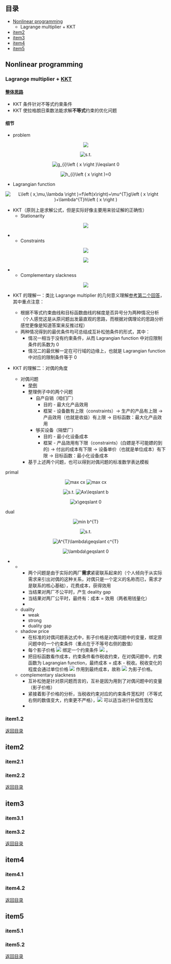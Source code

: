 ## <span id="jump0">目录<span>
  
  * [Nonlinear programming](#jump1)
    * Lagrange multiplier + KKT
  * [item2](#jump2)
  * [item3](#jump3)
  * [item4](#jump4)
  * [item5](#jump5)

## <span id="jump1">Nonlinear programming<span>

  ### Lagrange multiplier + [KKT](https://en.wikipedia.org/wiki/Karush%E2%80%93Kuhn%E2%80%93Tucker_conditions)
  
  #### [整体思路](https://www.cnblogs.com/maybe2030/p/4946256.html)
  
  * KKT 条件针对不等式约束条件
  * KKT 使拉格朗日乘数法能求解**不等式**约束的优化问题

  #### 细节
  
  * problem

<p align="center">
  <img src="https://latex.codecogs.com/png.image?\dpi{110}&space;min&space;f\left&space;(&space;x&space;\right&space;)">
<p>
  
<p align="center">
  <img src="https://latex.codecogs.com/png.image?\dpi{110}&space;s.t." title="s.t." />
<p>
  
<p align="center">
  <img src="https://latex.codecogs.com/png.image?\dpi{110}&space;g_{i}\left&space;(&space;x&space;\right&space;)\leqslant&space;0" title="g_{i}\left ( x \right )\leqslant 0" />
<p>
  
<p align="center">
  <img src="https://latex.codecogs.com/png.image?\dpi{110}&space;h_{i}\left&space;(&space;x&space;\right&space;)=0" title="h_{i}\left ( x \right )=0" />
<p>
  
  * Lagrangian function

<p align="center">
  <img src="https://latex.codecogs.com/png.image?\dpi{110}&space;L\left&space;(&space;x,\mu,\lambda&space;\right&space;)=f\left(x\right)&plus;\mu^{T}g\left&space;(&space;x&space;\right&space;)&plus;\lambda^{T}h\left&space;(&space;x&space;\right&space;)" title="L\left ( x,\mu,\lambda \right )=f\left(x\right)+\mu^{T}g\left ( x \right )+\lambda^{T}h\left ( x \right )" />
<p>
  
  * KKT（原则上是求解公式，但是实际好像主要用来验证解的正确性）
    * Stationarity 
 <p align="center">
  <img src="https://latex.codecogs.com/png.image?\dpi{110}&space;\triangledown_{x}L\left&space;(&space;x,\lambda&space;\right&space;)=0">
 <p>
  
  *
    * Constraints 

 <p align="center">
  <img src="https://latex.codecogs.com/png.image?\dpi{110}&space;g\left&space;(&space;x&space;\right&space;)\leqslant&space;0">
 <p>
   
 <p align="center">
  <img src="https://latex.codecogs.com/png.image?\dpi{110}&space;h\left&space;(&space;x&space;\right&space;)=0">
 <p>
   
  *
    * Complementary slackness 
    
 <p align="center">
  <img src="https://latex.codecogs.com/png.image?\dpi{110}&space;\mu_{i}\left&space;(&space;x&space;\right&space;)g_{i}\left&space;(&space;x&space;\right&space;)=0">
 <p>
  
  * KKT 的理解一：类比 Lagrange multiplier 的几何意义理解[参考第二个回答](https://www.zhihu.com/question/23311674)，其中重点注意：
    * 根据不等式约束曲线和目标函数曲线的梯度是否异号分为两种情况分析（个人感觉这是从原问题出发最直观的思路，而根据对偶理论的思路分析感觉更像是知道答案来反推过程）
    * 两种情况得到的最优条件均可总结成互补松弛条件的形式，其中：
      * 情况一相当于没有约束条件，从而 Lagrangian function 中对应限制条件的系数为 0
      * 情况二的最优解一定在可行域的边缘上，也就是 Lagrangian function 中对应的限制条件等于 0

  * KKT 的理解二：对偶的角度
    * 对偶问题
      * [举例](https://zhuanlan.zhihu.com/p/47989254)
      * 整理例子中的两个问题
        * 自产自销（咱们厂）
          * 目的 - 最大化产品效用
          * 框架 - 设备数有上限（constraints）-> 生产的产品有上限 -> 产品效用（也就是收益）有上限 -> 目标函数：最大化产品效用
        * 够买设备（隔壁厂）
          * 目的 - 最小化设备成本
          * 框架 - 产品效用有下限（constraints）(白嫖是不可能嫖的到的) -> 付出的成本有下限 -> 设备单价（也就是单位成本）有下限 -> 目标函数：最小化设备成本
      * 基于上述两个问题，也可以得到对偶问题的标准数学表达模板

<p>
  primal
<p>
  
<p align="center">
  <img src="https://latex.codecogs.com/png.image?\dpi{110}&space;max&space;" title="max cx " />
  <img src="https://latex.codecogs.com/png.image?\dpi{110}&space;cx&space;" title="max cx " />
<p>
  
<p align="center">
  <img src="https://latex.codecogs.com/png.image?\dpi{110}&space;s.t." title="s.t." />
  <img src="https://latex.codecogs.com/png.image?\dpi{110}&space;Ax\leqslant&space;b" title="Ax\leqslant b" />
<p>
  
<p align="center">
  <img src="https://latex.codecogs.com/png.image?\dpi{110}&space;x\geqslant&space;0" title="x\geqslant 0" />
<p>
  
<p>
  dual
<p>
  
<p align="center">
  <img src="https://latex.codecogs.com/png.image?\dpi{110}&space;min&space;b^{T}" title="min b^{T}" />
<p>
  
<p align="center">
  <img src="https://latex.codecogs.com/png.image?\dpi{110}&space;s.t." title="s.t." />
<p>
  
<p align="center">
  <img src="https://latex.codecogs.com/png.image?\dpi{110}&space;A^{T}\lambda\geqslant&space;c^{T}" title="A^{T}\lambda\geqslant c^{T}" />
<p>
  
<p align="center">
  <img src="https://latex.codecogs.com/png.image?\dpi{110}&space;\lambda\geqslant&space;0" title="\lambda\geqslant 0" />
<p>
  
  * 
    * 
      * 两个问题是由于实际的两厂**需求**紧密联系起来的（个人倾向于从实际需求来引出对偶的这种关系，对偶只是一个定义的名称而已，需求才是联系的核心基础），花费成本，获得效用
      * 当结果对两厂不公平时，产生 deality gap
      * 当结果对两厂公平时，最终有：成本 = 效用（两者用钱量化）
      * 
    * duality
      * weak
      * strong
      * duality gap
    * shadow price
      * 在标准的对偶问题表达式中，影子价格是对偶问题中的变量，绑定原问题中的一个约束条件（重点在于不等号右侧的数值）
      * 每个影子价格 ![](https://latex.codecogs.com/png.image?\dpi{110}\mu) 绑定一个约束条件 ![](https://latex.codecogs.com/png.image?\dpi{110}g\left(x\right)) 。
      * 把目标函数看作成本，约束条件看作税收约束，在对偶问题中，约束函数为 Lagrangian function，最终成本 = 成本 - 税收。税收变化的程度会通过单位价格 ![](https://latex.codecogs.com/png.image?\dpi{110}\mu) 作用到最终成本，故称 ![](https://latex.codecogs.com/png.image?\dpi{110}\mu) 为影子价格。
    * complementary slackness
      * 互补松弛是针对原问题而言的，互补是因为用到了对偶问题中的变量（影子价格）
      * 紧接着影子价格的分析，当税收约束对应的约束条件宽松时（不等式右侧的数值变大，约束更不严格），![](https://latex.codecogs.com/png.image?\dpi{110}\mu) 可以适当进行补偿性宽松
      * 
    

 
  ### item1.2
  
[返回目录](#jump0)


## <span id="jump2">item2<span>
  
  ### item2.1
 
  ### item2.2
  
 
[返回目录](#jump0)

## <span id="jump3">item3<span>
  
  ### item3.1
 
  ### item3.2

[返回目录](#jump0)

## <span id="jump4">item4<span>
  
  ### item4.1
 
  ### item4.2

[返回目录](#jump0)


## <span id="jump5">item5<span>
  
  ### item5.1
 
  ### item5.2
  
[返回目录](#jump0)
